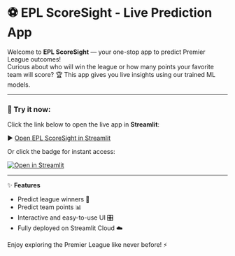 # ⚽ EPL ScoreSight - Live Prediction App

Welcome to **EPL ScoreSight** — your one-stop app to predict Premier League outcomes!  
Curious about who will win the league or how many points your favorite team will score? 🏆 This app gives you live insights using our trained ML models.  

---

### 🚀 Try it now:

Click the link below to open the live app in **Streamlit**:

▶️ [Open EPL ScoreSight in Streamlit](https://sai-karthik-gardas-epl.streamlit.app/)

Or click the badge for instant access:

[![Open in Streamlit](https://static.streamlit.io/badges/streamlit_badge_black_white.svg)](https://sai-karthik-gardas-epl.streamlit.app/)

---

✨ **Features**  
- Predict league winners 🏅  
- Predict team points 📊  
- Interactive and easy-to-use UI 🎛️  
- Fully deployed on Streamlit Cloud ☁️  

Enjoy exploring the Premier League like never before! ⚡
